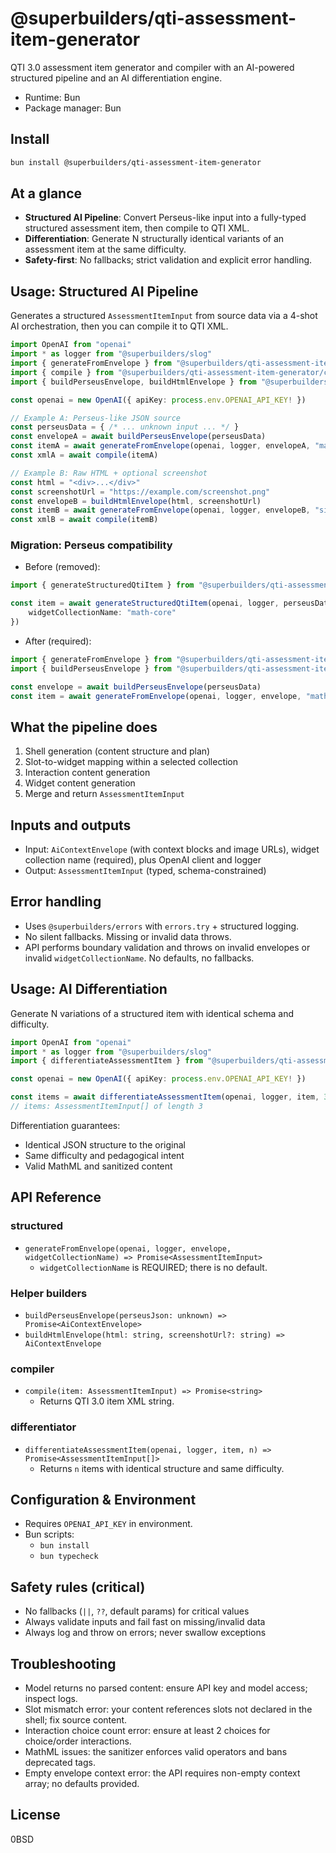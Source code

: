 @superbuilders/qti-assessment-item-generator
===========================================

QTI 3.0 assessment item generator and compiler with an AI-powered structured pipeline and an AI differentiation engine.

- Runtime: Bun
- Package manager: Bun

Install
-------

```bash
bun install @superbuilders/qti-assessment-item-generator
```

At a glance
-----------

- **Structured AI Pipeline**: Convert Perseus-like input into a fully-typed structured assessment item, then compile to QTI XML.
- **Differentiation**: Generate N structurally identical variants of an assessment item at the same difficulty.
- **Safety-first**: No fallbacks; strict validation and explicit error handling.

Usage: Structured AI Pipeline
----------------------------

Generates a structured `AssessmentItemInput` from source data via a 4-shot AI orchestration, then you can compile it to QTI XML.

```ts
import OpenAI from "openai"
import * as logger from "@superbuilders/slog"
import { generateFromEnvelope } from "@superbuilders/qti-assessment-item-generator/structured"
import { compile } from "@superbuilders/qti-assessment-item-generator/compiler"
import { buildPerseusEnvelope, buildHtmlEnvelope } from "@superbuilders/qti-assessment-item-generator/structured/ai-context-builder"

const openai = new OpenAI({ apiKey: process.env.OPENAI_API_KEY! })

// Example A: Perseus-like JSON source
const perseusData = { /* ... unknown input ... */ }
const envelopeA = await buildPerseusEnvelope(perseusData)
const itemA = await generateFromEnvelope(openai, logger, envelopeA, "math-core")
const xmlA = await compile(itemA)

// Example B: Raw HTML + optional screenshot
const html = "<div>...</div>"
const screenshotUrl = "https://example.com/screenshot.png"
const envelopeB = buildHtmlEnvelope(html, screenshotUrl)
const itemB = await generateFromEnvelope(openai, logger, envelopeB, "simple-visual")
const xmlB = await compile(itemB)
```

### Migration: Perseus compatibility

- Before (removed):
```ts
import { generateStructuredQtiItem } from "@superbuilders/qti-assessment-item-generator/structured"

const item = await generateStructuredQtiItem(openai, logger, perseusData, {
	widgetCollectionName: "math-core"
})
```

- After (required):
```ts
import { generateFromEnvelope } from "@superbuilders/qti-assessment-item-generator/structured"
import { buildPerseusEnvelope } from "@superbuilders/qti-assessment-item-generator/structured/ai-context-builder"

const envelope = await buildPerseusEnvelope(perseusData)
const item = await generateFromEnvelope(openai, logger, envelope, "math-core")
```

What the pipeline does
----------------------

1. Shell generation (content structure and plan)
2. Slot-to-widget mapping within a selected collection
3. Interaction content generation
4. Widget content generation
5. Merge and return `AssessmentItemInput`

Inputs and outputs
------------------

- Input: `AiContextEnvelope` (with context blocks and image URLs), widget collection name (required), plus OpenAI client and logger
- Output: `AssessmentItemInput` (typed, schema-constrained)

Error handling
--------------

- Uses `@superbuilders/errors` with `errors.try` + structured logging.
- No silent fallbacks. Missing or invalid data throws.
- API performs boundary validation and throws on invalid envelopes or invalid `widgetCollectionName`. No defaults, no fallbacks.

Usage: AI Differentiation
-------------------------

Generate N variations of a structured item with identical schema and difficulty.

```ts
import OpenAI from "openai"
import * as logger from "@superbuilders/slog"
import { differentiateAssessmentItem } from "@superbuilders/qti-assessment-item-generator/structured/differentiator"

const openai = new OpenAI({ apiKey: process.env.OPENAI_API_KEY! })

const items = await differentiateAssessmentItem(openai, logger, item, 3)
// items: AssessmentItemInput[] of length 3
```

Differentiation guarantees:

- Identical JSON structure to the original
- Same difficulty and pedagogical intent
- Valid MathML and sanitized content

API Reference
-------------

### structured

- `generateFromEnvelope(openai, logger, envelope, widgetCollectionName) => Promise<AssessmentItemInput>`
  - `widgetCollectionName` is REQUIRED; there is no default.

### Helper builders

- `buildPerseusEnvelope(perseusJson: unknown) => Promise<AiContextEnvelope>`
- `buildHtmlEnvelope(html: string, screenshotUrl?: string) => AiContextEnvelope`

### compiler

- `compile(item: AssessmentItemInput) => Promise<string>`
  - Returns QTI 3.0 item XML string.

### differentiator

- `differentiateAssessmentItem(openai, logger, item, n) => Promise<AssessmentItemInput[]>`
  - Returns `n` items with identical structure and same difficulty.

Configuration & Environment
---------------------------

- Requires `OPENAI_API_KEY` in environment.
- Bun scripts:
  - `bun install`
  - `bun typecheck`

Safety rules (critical)
-----------------------

- No fallbacks (`||`, `??`, default params) for critical values
- Always validate inputs and fail fast on missing/invalid data
- Always log and throw on errors; never swallow exceptions

Troubleshooting
---------------

- Model returns no parsed content: ensure API key and model access; inspect logs.
- Slot mismatch error: your content references slots not declared in the shell; fix source content.
- Interaction choice count error: ensure at least 2 choices for choice/order interactions.
- MathML issues: the sanitizer enforces valid operators and bans deprecated tags.
- Empty envelope context error: the API requires non-empty context array; no defaults provided.

License
-------

0BSD

